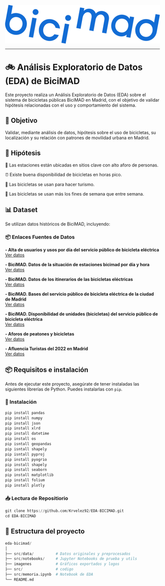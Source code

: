 <p align="center">
  <img src="images/Logo_bicimad.png" alt="Bicimad" />
</p>

----------


# 🚲 Análisis Exploratorio de Datos (EDA) de BiciMAD
Este proyecto realiza un Análisis Exploratorio de Datos (EDA) sobre el sistema de bicicletas públicas BiciMAD en Madrid, con el objetivo de validar hipótesis relacionadas con el uso y comportamiento del sistema.

## 📌 Objetivo
Validar, mediante análisis de datos, hipótesis sobre el uso de bicicletas, su localización y su relación con patrones de movilidad urbana en Madrid.

## 🧪 Hipótesis
📍 Las estaciones están ubicadas en sitios clave con alto aforo de personas.

⏰ Existe buena disponibilidad de bicicletas en horas pico.

🧳 Las bicicletas se usan para hacer turismo.

📆 Las bicicletas se usan más los fines de semana que entre semana.

## 📊 Dataset
Se utilizan datos históricos de BiciMAD, incluyendo:

### 📦 Enlaces Fuentes de Datos

<p><strong>- Alta de usuarios y usos por día del servicio público de bicicleta eléctrica</strong><br>
<a href="https://datos.madrid.es/sites/v/index.jsp?vgnextoid=6d8bdae2be63c410VgnVCM1000000b205a0aRCRD&vgnextchannel=374512b9ace9f310VgnVCM100000171f5a0aRCRD" target="_blank">
  Ver datos
</a></p>

<p><strong>- BiciMAD. Datos de la situación de estaciones bicimad por día y hora</strong><br>
<a href="https://datos.madrid.es/sites/v/index.jsp?vgnextoid=f4b07e0543815610VgnVCM1000001d4a900aRCRD&vgnextchannel=374512b9ace9f310VgnVCM100000171f5a0aRCRD" target="_blank">
  Ver datos
</a></p>

<p><strong>- BiciMAD. Datos de los itinerarios de las bicicletas eléctricas</strong><br>
<a href="https://datos.madrid.es/sites/v/index.jsp?vgnextoid=d67921bb86e64610VgnVCM2000001f4a900aRCRD&vgnextchannel=374512b9ace9f310VgnVCM100000171f5a0aRCRD" target="_blank">
  Ver datos
</a></p>

<p><strong>- BiciMAD. Bases del servicio público de bicicleta eléctrica de la ciudad de Madrid</strong><br>
<a href="https://datos.madrid.es/sites/v/index.jsp?vgnextoid=e9b2a4059b4b7410VgnVCM2000000c205a0aRCRD&vgnextchannel=374512b9ace9f310VgnVCM100000171f5a0aRCRD" target="_blank">
  Ver datos
</a></p>

<p><strong>- BiciMAD. Disponibilidad de unidades (bicicletas) del servicio público de bicicleta eléctrica</strong><br>
<a href="https://datos.madrid.es/sites/v/index.jsp?vgnextoid=7547ff52e4a4f410VgnVCM1000000b205a0aRCRD&vgnextchannel=374512b9ace9f310VgnVCM100000171f5a0aRCRD" target="_blank">
  Ver datos
</a></p>

<p><strong>- Aforos de peatones y bicicletas</strong><br>
<a href="https://datos.madrid.es/sites/v/index.jsp?vgnextoid=695cd64d6f9b9610VgnVCM1000001d4a900aRCRD&vgnextchannel=374512b9ace9f310VgnVCM100000171f5a0aRCRD" target="_blank">
  Ver datos
</a></p>

<p><strong>- Afluencia Turistas del 2022 en Madrid</strong><br>
<a href="https://www.ine.es/jaxiT3/Tabla.htm?t=10823" target="_blank">
  Ver datos
</a></p>

## 📦 Requisitos e instalación

Antes de ejecutar este proyecto, asegúrate de tener instaladas las siguientes librerías de Python. Puedes instalarlas con `pip`.

### 🔧 Instalación
```python
pip install pandas
pip install numpy
pip install json
pip install xlrd
pip install datetime 
pip install os
pip isntall geopandas
pip isntall shapely
pip isntall pyproj
pip install pyogrio
pip install shapely
pip install seaborn
pip install matplotlib
pip install folium
pip install plotly
```
### 📥 Lectura de Repositiorio
```python
git clone https://github.com/Krvelez92/EDA-BICIMAD.git
cd EDA-BICIMAD
```
## 📂 Estructura del proyecto

```python
eda-bicimad/
│
├── src/data/          # Datos originales y preprocesados
├── src/notebooks/     # Jupyter Notebooks de prueba y utils
├── imagenes           # Gráficos exportados y logos
├── src/               # codigo 
├── src/memoria.ipynb  # Notebook de EDA
└── README.md
```


